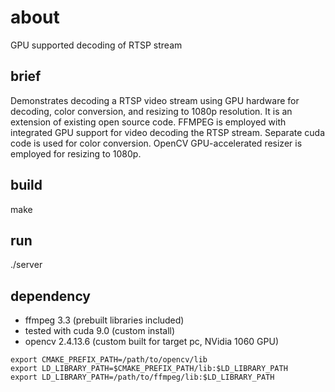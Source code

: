 # about
GPU supported decoding of RTSP stream

## brief
Demonstrates decoding a RTSP video stream using GPU hardware for decoding, color conversion, and resizing to 1080p resolution.  It is an extension of existing open source code.  FFMPEG is employed with integrated GPU support for video decoding the RTSP stream.  Separate cuda code is used for color conversion.  OpenCV GPU-accelerated resizer is employed for resizing to 1080p.

## build
make 

## run
./server

## dependency
* ffmpeg 3.3  (prebuilt libraries included)
* tested with cuda 9.0 (custom install)
* opencv 2.4.13.6  (custom built for target pc, NVidia 1060 GPU)

```
export CMAKE_PREFIX_PATH=/path/to/opencv/lib
export LD_LIBRARY_PATH=$CMAKE_PREFIX_PATH/lib:$LD_LIBRARY_PATH
export LD_LIBRARY_PATH=/path/to/ffmpeg/lib:$LD_LIBRARY_PATH
```
